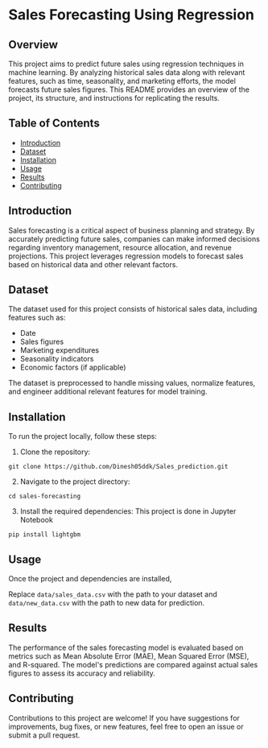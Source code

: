 # Sales Forecasting Using Regression

## Overview

This project aims to predict future sales using regression techniques in machine learning. By analyzing historical sales data along with relevant features, such as time, seasonality, and marketing efforts, the model forecasts future sales figures. This README provides an overview of the project, its structure, and instructions for replicating the results.

## Table of Contents

- [Introduction](#introduction)
- [Dataset](#dataset)
- [Installation](#installation)
- [Usage](#usage)
- [Results](#results)
- [Contributing](#contributing)
  

## Introduction

Sales forecasting is a critical aspect of business planning and strategy. By accurately predicting future sales, companies can make informed decisions regarding inventory management, resource allocation, and revenue projections. This project leverages regression models to forecast sales based on historical data and other relevant factors.

## Dataset

The dataset used for this project consists of historical sales data, including features such as:

- Date
- Sales figures
- Marketing expenditures
- Seasonality indicators
- Economic factors (if applicable)

The dataset is preprocessed to handle missing values, normalize features, and engineer additional relevant features for model training.

## Installation

To run the project locally, follow these steps:

1. Clone the repository:
```
git clone https://github.com/Dinesh05ddk/Sales_prediction.git
```

2. Navigate to the project directory:
```
cd sales-forecasting
```

3. Install the required dependencies:
This project is done in Jupyter Notebook
```
pip install lightgbm
```

## Usage

Once the project and dependencies are installed,


Replace `data/sales_data.csv` with the path to your dataset and `data/new_data.csv` with the path to new data for prediction.

## Results

The performance of the sales forecasting model is evaluated based on metrics such as Mean Absolute Error (MAE), Mean Squared Error (MSE), and R-squared. The model's predictions are compared against actual sales figures to assess its accuracy and reliability.

## Contributing

Contributions to this project are welcome! If you have suggestions for improvements, bug fixes, or new features, feel free to open an issue or submit a pull request.


